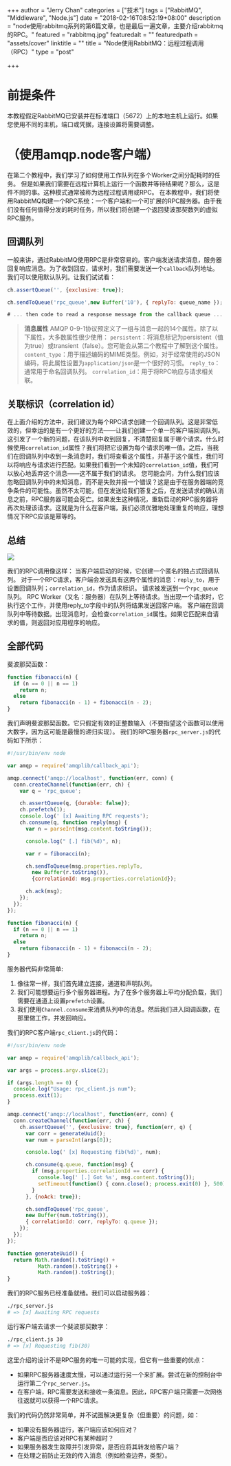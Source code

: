 +++
author = "Jerry Chan"
categories = ["技术"]
tags = ["RabbitMQ", "Middleware", "Node.js"]
date = "2018-02-16T08:52:19+08:00"
description = "node使用rabbitmq系列的第6篇文章，也是最后一遍文章，主要介绍rabbitmq的RPC。"
featured = "rabbitmq.jpg"
featuredalt = ""
featuredpath = "assets/cover"
linktitle = ""
title = "Node使用RabbitMQ：远程过程调用（RPC）"
type = "post"

+++

# 前提条件

本教程假定RabbitMQ已安装并在标准端口（5672）上的本地主机上运行。如果您使用不同的主机，端口或凭据，连接设置将需要调整。

# （使用amqp.node客户端）

在第二个教程中，我们学习了如何使用工作队列在多个Worker之间分配耗时的任务。 但是如果我们需要在远程计算机上运行一个函数并等待结果呢？那么，这是件不同的事。这种模式通常被称为远程过程调用或RPC。 在本教程中，我们将使用RabbitMQ构建一个RPC系统：一个客户端和一个可扩展的RPC服务器。由于我们没有任何值得分发的耗时任务，所以我们将创建一个返回斐波那契数列的虚拟RPC服务。

## 回调队列

一般来讲，通过RabbitMQ使用RPC是非常容易的。客户端发送请求消息，服务器回复响应消息。为了收到回应，请求时，我们需要发送一个`callback`队列地址。我们可以使用默认队列。让我们试试看：

```js
ch.assertQueue('', {exclusive: true});

ch.sendToQueue('rpc_queue',new Buffer('10'), { replyTo: queue_name });

# ... then code to read a response message from the callback queue ...
```

> **消息属性** AMQP 0-9-1协议预定义了一组与消息一起的14个属性。除了以下属性，大多数属性很少使用： `persistent`：将消息标记为persistent（值为true）或transient（false）。您可能会从第二个教程中了解到这个属性。 `content_type`：用于描述编码的MIME类型。例如，对于经常使用的JSON编码，将此属性设置为`application/json`是一个很好的习惯。 `reply_to`：通常用于命名回调队列。 `correlation_id`：用于将RPC响应与请求相关联。

## 关联标识（correlation id）

在上面介绍的方法中，我们建议为每个RPC请求创建一个回调队列。这是非常低效的，但幸运的是有一个更好的方法——让我们创建一个单一的客户端回调队列。 这引发了一个新的问题，在该队列中收到回复，不清楚回复属于哪个请求。什么时候使用`correlation_id`属性？我们将把它设置为每个请求的唯一值。之后，当我们在回调队列中收到一条消息时，我们将查看这个属性，并基于这个属性，我们可以将响应与请求进行匹配。如果我们看到一个未知的`correlation_id`值，我们可以放心地丢弃这个消息——这不属于我们的请求。 您可能会问，为什么我们应该忽略回调队列中的未知消息，而不是失败并报一个错误？这是由于在服务器端的竞争条件的可能性。虽然不太可能，但在发送给我们答复之后，在发送请求的确认消息之前，RPC服务器可能会死亡。如果发生这种情况，重新启动的RPC服务器将再次处理该请求。这就是为什么在客户端，我们必须优雅地处理重复的响应，理想情况下RPC应该是幂等的。

## 总结

![](/assets/blog/2018-02/python-six.png) 

我们的RPC调用像这样： 当客户端启动的时候，它创建一个匿名的独占式回调队列。 对于一个RPC请求，客户端会发送具有这两个属性的消息：`reply_to`，用于设置回调队列；`correlation_id`，作为请求标识。 请求被发送到一个`rpc_queue`队列。 RPC Worker（又名：服务器）在队列上等待请求。当出现一个请求时，它执行这个工作，并使用reply_to字段中的队列将结果发送回客户端。 客户端在回调队列中等待数据。出现消息时，会检查`correlation_id`属性。如果它匹配来自请求的值，则返回对应用程序的响应。

## 全部代码

斐波那契函数：

```js
function fibonacci(n) {
  if (n == 0 || n == 1)
    return n;
  else
    return fibonacci(n - 1) + fibonacci(n - 2);
}
```

我们声明斐波那契函数。它只假定有效的正整数输入（不要指望这个函数可以使用大数字，因为这可能是最慢的递归实现）。 我们的RPC服务器`rpc_server.js`的代码如下所示：

```js
#!/usr/bin/env node

var amqp = require('amqplib/callback_api');

amqp.connect('amqp://localhost', function(err, conn) {
  conn.createChannel(function(err, ch) {
    var q = 'rpc_queue';

    ch.assertQueue(q, {durable: false});
    ch.prefetch(1);
    console.log(' [x] Awaiting RPC requests');
    ch.consume(q, function reply(msg) {
      var n = parseInt(msg.content.toString());

      console.log(" [.] fib(%d)", n);

      var r = fibonacci(n);

      ch.sendToQueue(msg.properties.replyTo,
        new Buffer(r.toString()),
        {correlationId: msg.properties.correlationId});

      ch.ack(msg);
    });
  });
});

function fibonacci(n) {
  if (n == 0 || n == 1)
    return n;
  else
    return fibonacci(n - 1) + fibonacci(n - 2);
}
```

服务器代码非常简单:

1.  像往常一样，我们首先建立连接，通道和声明队列。
2.  我们可能想要运行多个服务器进程。为了在多个服务器上平均分配负载，我们需要在通道上设置`prefetch`设置。
3.  我们使用`Channel.consume`来消费队列中的消息。然后我们进入回调函数，在那里做工作，并发回响应。

我们的RPC客户端`rpc_client.js`的代码：

```js
#!/usr/bin/env node

var amqp = require('amqplib/callback_api');

var args = process.argv.slice(2);

if (args.length == 0) {
  console.log("Usage: rpc_client.js num");
  process.exit(1);
}

amqp.connect('amqp://localhost', function(err, conn) {
  conn.createChannel(function(err, ch) {
    ch.assertQueue('', {exclusive: true}, function(err, q) {
      var corr = generateUuid();
      var num = parseInt(args[0]);

      console.log(' [x] Requesting fib(%d)', num);

      ch.consume(q.queue, function(msg) {
        if (msg.properties.correlationId == corr) {
          console.log(' [.] Got %s', msg.content.toString());
          setTimeout(function() { conn.close(); process.exit(0) }, 500);
        }
      }, {noAck: true});

      ch.sendToQueue('rpc_queue',
      new Buffer(num.toString()),
      { correlationId: corr, replyTo: q.queue });
    });
  });
});

function generateUuid() {
  return Math.random().toString() +
          Math.random().toString() +
          Math.random().toString();
}
```

我们的RPC服务已经准备就绪。我们可以启动服务器：

```sh
./rpc_server.js
# => [x] Awaiting RPC requests
```

运行客户端去请求一个斐波那契数字：

```sh
./rpc_client.js 30
# => [x] Requesting fib(30)
```

这里介绍的设计不是RPC服务的唯一可能的实现，但它有一些重要的优点：

*   如果RPC服务器速度太慢，可以通过运行另一个来扩展。尝试在新的控制台中运行第二个`rpc_server.js`。
*   在客户端，RPC需要发送和接收一条消息。因此，RPC客户端只需要一次网络往返就可以获得一个RPC请求。

我们的代码仍然非常简单，并不试图解决更复杂（但重要）的问题，如：

*   如果没有服务器运行，客户端应该如何应对？
*   客户端是否应该对RPC有某种超时？
*   如果服务器发生故障并引发异常，是否应将其转发给客户端？
*   在处理之前防止无效的传入消息（例如检查边界，类型）。
